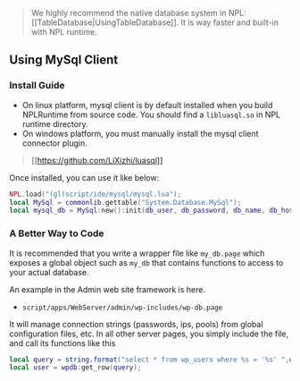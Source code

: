 > We highly recommend the native database system in NPL: [[TableDatabase|UsingTableDatabase]]. It is way faster and built-in with NPL runtime. 

## Using MySql Client

### Install Guide
* On linux platform, mysql client is by default installed when you build NPLRuntime from source code. You should find a `libluasql.so` in NPL runtime directory.
* On windows platform, you must manually install the mysql client connector plugin.
> [[https://github.com/LiXizhi/luasql]]

Once installed, you can use it like below:
```lua
NPL.load("(gl)script/ide/mysql/mysql.lua");
local MySql = commonlib.gettable("System.Database.MySql");
local mysql_db = MySql:new():init(db_user, db_password, db_name, db_host, db_port);
```

### A Better Way to Code
It is recommended that you write a wrapper file like `my_db.page` which exposes a global object such as `my_db` that  contains functions to access to your actual database. 

An example in the Admin web site framework is here. 
 * `script/apps/WebServer/admin/wp-includes/wp-db.page`

It will manage connection strings (passwords, ips, pools) from global configuration files, etc. 
In all other server pages, you simply include the file, and call its functions like this
```lua
local query = string.format("select * from wp_users where %s = '%s' ",db_field,value);
local user = wpdb:get_row(query);
```

